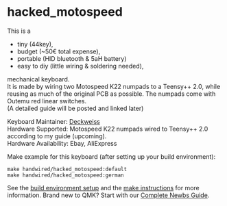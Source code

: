# hacked_motospeed

This is a
   - tiny (44key),
   - budget (~50€ total expense),
   - portable (HID bluetooth & 5aH battery)
   - easy to diy (little wiring & soldering needed),         
   
mechanical keyboard.   
It is made by wiring two Motospeed K22 numpads to a Teensy++ 2.0, while reusing as much of the original PCB as possible.
The numpads come with Outemu red linear switches.  
(A detailed guide will be posted and linked later)


Keyboard Maintainer: [Deckweiss](https://github.com/Deckweiss)  
Hardware Supported: Motospeed K22 numpads wired to Teensy++ 2.0 according to my guide (upcoming).  
Hardware Availability: Ebay, AliExpress  

Make example for this keyboard (after setting up your build environment):

    make handwired/hacked_motospeed:default
    make handwired/hacked_motospeed:german

See the [build environment setup](https://docs.qmk.fm/#/getting_started_build_tools) and the [make instructions](https://docs.qmk.fm/#/getting_started_make_guide) for more information. Brand new to QMK? Start with our [Complete Newbs Guide](https://docs.qmk.fm/#/newbs).